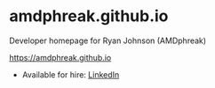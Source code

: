 # amdphreak.github.io

Developer homepage for Ryan Johnson (AMDphreak)

https://amdphreak.github.io

- Available for hire: [LinkedIn](https://www.linkedin.com/in/amdphreak)
